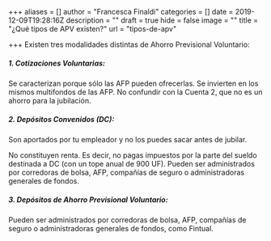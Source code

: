 +++
aliases = []
author = "Francesca Finaldi"
categories = []
date = 2019-12-09T19:28:16Z
description = ""
draft = true
hide = false
image = ""
title = "¿Qué tipos de APV existen?"
url = "tipos-de-apv"

+++
Existen tres modalidades distintas de Ahorro Previsional Voluntario:

##### 1. Cotizaciones Voluntarias:

Se caracterizan porque sólo las AFP pueden ofrecerlas. Se invierten en los mismos multifondos de las AFP. No confundir con la Cuenta 2, que no es un ahorro para la jubilación.

##### 2. Depósitos Convenidos (DC):

Son aportados por tu empleador y no los puedes sacar antes de jubilar. 

No constituyen renta. Es decir, no pagas impuestos por la parte del sueldo destinada a DC (con un tope anual de 900 UF). Pueden ser administrados por corredoras de bolsa, AFP, compañías de seguro o administradoras generales de fondos.

##### 3. Depósitos de Ahorro Previsional Voluntario:

Pueden ser administrados por corredoras de bolsa, AFP, compañías de seguro o administradoras generales de fondos, como Fintual.

##### 